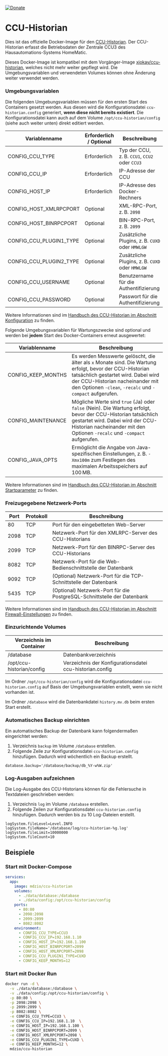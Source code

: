 [![Donate](https://img.shields.io/badge/Donate-PayPal-green.svg)](https://www.paypal.com/cgi-bin/webscr?cmd=_s-xclick&hosted_button_id=SF4BR9ZE2JUBS)

# CCU-Historian

Dies ist das offizielle Docker-Image für den [CCU-Historian](https://github.com/mdzio/ccu-historian). Der CCU-Historian erfasst die Betriebsdaten der Zentrale CCU3 des Hausautomations-Systems HomeMatic. 

Dieses Docker-Image ist kompatibel mit dem Vorgänger-Image [xjokay/ccu-historian](https://hub.docker.com/r/xjokay/ccu-historian), welches nicht mehr weiter gepflegt wird. Die Umgebungsvariablen und verwendeten Volumes können ohne Änderung weiter verwendet werden.

### Umgebungsvariablen

Die folgenden Umgebungsvariablen müssen für den ersten Start des Containers gesetzt werden. Aus diesen wird die Konfigurationsdatei `ccu-historian.config` generiert, **wenn diese nicht bereits existiert**. Die Konfigurationsdatei kann auch auf dem Volume `/opt/ccu-historian/config` (siehe auch weiter unten) direkt editiert werden.

| Variablenname              | Erforderlich / Optional | Beschreibung                                    |
|----------------------------|-------------------------|-------------------------------------------------|
| CONFIG\_CCU\_TYPE          | Erforderlich            | Typ der CCU, z. B. `CCU1`, `CCU2` oder `CCU3`   |
| CONFIG\_CCU\_IP            | Erforderlich            | IP-Adresse der CCU                              |
| CONFIG\_HOST\_IP           | Erforderlich            | IP-Adresse des Docker-Rechners                  |
| CONFIG\_HOST\_XMLRPCPORT   | Optional                | XML-RPC-Port, z. B. `2098`                      |
| CONFIG\_HOST\_BINRPCPORT   | Optional                | BIN-RPC-Port, z. B. `2099`                      |
| CONFIG\_CCU\_PLUGIN1\_TYPE | Optional                | Zusätzliche Plugins, z. B. `CUXD` oder `HMWLGW` |
| CONFIG\_CCU\_PLUGIN2\_TYPE | Optional                | Zusätzliche Plugins, z. B. `CUXD` oder `HMWLGW` |
| CONFIG\_CCU\_USERNAME      | Optional                | Benutzername für die Authentifizierung          |
| CONFIG\_CCU\_PASSWORD      | Optional                | Passwort für die Authentifizierung              |

Weitere Informationen sind im [Handbuch des CCU-Historian im Abschnitt Konfiguration](https://github.com/mdzio/ccu-historian/wiki#konfiguration) zu finden.

Folgende Umgebungsvariablen für Wartungszwecke sind optional und werden bei **jedem** Start des Docker-Containers erneut ausgewertet:

| Variablenname        | Beschreibung                                                                                                                                                                                                                                    |
|----------------------|-------------------------------------------------------------------------------------------------------------------------------------------------------------------------------------------------------------------------------------------------|
| CONFIG\_KEEP\_MONTHS | Es werden Messwerte gelöscht, die älter als `x` Monate sind. Die Wartung erfolgt, bevor der CCU-Historian tatsächlich gestartet wird. Dabei wird der CCU-Historian nacheinander mit den Optionen `-clean`, `-recalc` und `-compact` aufgerufen. |
| CONFIG\_MAINTENANCE  | Mögliche Werte sind `true` (Ja) oder `false` (Nein). Die Wartung erfolgt, bevor der CCU-Historian tatsächlich gestartet wird. Dabei wird der CCU-Historian nacheinander mit den Optionen `-recalc` und `-compact` aufgerufen.                   |
| CONFIG\_JAVA\_OPTS   | Ermöglicht die Angabe von Java-spezifischen Einstellungen, z. B. `-Xmx100m` zum Festlegen des maximalen Arbeitsspeichers auf 100 MB.                                                                                                            |

Weitere Informationen sind im [Handbuch des CCU-Historian im Abschnitt Startparameter](https://github.com/mdzio/ccu-historian/wiki#startparameter) zu finden.

### Freizugegebene Netzwerk-Ports

| Port | Protokoll | Beschreibung                                                            |
|------|-----------|-------------------------------------------------------------------------|
| 80   | TCP       | Port für den eingebetteten Web-Server                                   |
| 2098 | TCP       | Netzwerk-Port für den XMLRPC-Server des CCU-Historians                  |
| 2099 | TCP       | Netzwerk-Port für den BINRPC-Server des CCU-Historians                  |
| 8082 | TCP       | Netzwerk-Port für die Web-Bedienschnittstelle der Datenbank             |
| 9092 | TCP       | (Optional) Netzwerk-Port für die TCP-Schnittstelle der Datenbank        |
| 5435 | TCP       | (Optional) Netzwerk-Port für die PostgreSQL-Schnittstelle der Datenbank |

Weitere Informationen sind im [Handbuch des CCU-Historian im Abschnitt Firewall-Einstellungen](https://github.com/mdzio/ccu-historian/wiki#firewall-einstellungen) zu finden.

### Einzurichtende Volumes

| Verzeichnis im Container  | Beschreibung                                             |
|---------------------------|----------------------------------------------------------|
| /database                 | Datenbankverzeichnis                                     |
| /opt/ccu-historian/config | Verzeichnis der Konfigurationsdatei ccu-historian.config |

Im Ordner `/opt/ccu-historian/config` wird die Konfigurationsdatei `ccu-historian.config` auf Basis der Umgebungsvariablen erstellt, wenn sie nicht vorhanden ist.

Im Ordner `/database` wird die Datenbankdatei `history.mv.db` beim ersten Start erstellt.

### Automatisches Backup einrichten

Ein automatisches Backup der Datenbank kann folgendermaßen eingerichtet werden:
1. Verzeichnis `backup` im Volume `/database` erstellen.
2. Folgende Zeile zur Konfigurationsdatei `ccu-historian.config` hinzufügen. Dadurch wird wöchentlich ein Backup erstellt.

```
database.backup='/database/backup/db_%Y-w%W.zip'
```

### Log-Ausgaben aufzeichnen

Die Log-Ausgabe des CCU-Historians können für die Fehlersuche in Textdateien geschrieben werden:
1. Verzeichnis `log` im Volume `/database` erstellen.
2. Folgende Zeilen zur Konfigurationsdatei `ccu-historian.config` hinzufügen. Dadurch werden bis zu 10 Log-Dateien erstellt.

```
logSystem.fileLevel=Level.INFO
logSystem.fileName='/database/log/ccu-historian-%g.log'
logSystem.fileLimit=10000000
logSystem.fileCount=10
```

## Beispiele

### Start mit Docker-Compose

```yml
services:
  app:
    image: mdzio/ccu-historian
    volumes:
      - ./data/database:/database
      - ./data/config:/opt/ccu-historian/config
    ports:
      - 80:80
      - 2098:2098
      - 2099:2099
      - 8082:8082
    environment:
      - CONFIG_CCU_TYPE=CCU3
      - CONFIG_CCU_IP=192.168.1.10
      - CONFIG_HOST_IP=192.168.1.100
      - CONFIG_HOST_BINRPCPORT=2099
      - CONFIG_HOST_XMLRPCPORT=2098
      - CONFIG_CCU_PLUGIN1_TYPE=CUXD
      - CONFIG_KEEP_MONTHS=12
```

### Start mit Docker Run

```sh
docker run -d \
  -v ./data/database:/database \
  -v ./data/config:/opt/ccu-historian/config \
  -p 80:80 \
  -p 2098:2098 \
  -p 2099:2099 \
  -p 8082:8082 \
  -e CONFIG_CCU_TYPE=CCU3 \
  -e CONFIG_CCU_IP=192.168.1.10  \
  -e CONFIG_HOST_IP=192.168.1.100 \
  -e CONFIG_HOST_BINRPCPORT=2099 \
  -e CONFIG_HOST_XMLRPCPORT=2098 \
  -e CONFIG_CCU_PLUGIN1_TYPE=CUXD \
  -e CONFIG_KEEP_MONTHS=12 \
  mdzio/ccu-historian
```
